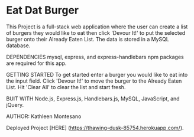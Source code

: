# Eat Dat Burger

This Project is a full-stack web application where the user can create a list of burgers they would like to eat then click 'Devour It!' to put the selected burger onto their Already Eaten List. The data is stored in a MySQL database. 

DEPENDENCIES
mysql, express, and express-handlebars npm packages are required for this app.

GETTING STARTED
To get started enter a burger you would like to eat into the input field. Click 'Devour It!' to move the burger to the Already Eaten List. Hit 'Clear All' to clear the list and start fresh. 

BUIT WITH
Node.js, Express.js, Handlebars.js, MySQL, JavaScript, and jQuery.

AUTHOR: Kathleen Montesano

Deployed Project [HERE] (https://thawing-dusk-85754.herokuapp.com/).






